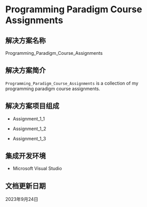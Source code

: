 # Programming Paradigm Course Assignments

## 解决方案名称

Programming_Paradigm_Course_Assignments

## 解决方案简介

`Programming_Paradigm_Course_Assignments` is a collection of my programming paradigm course assignments.

## 解决方案项目组成

* Assignment_1_1

* Assignment_1_2

* Assignment_1_3

## 集成开发环境

* Microsoft Visual Studio

## 文档更新日期

2023年9月24日